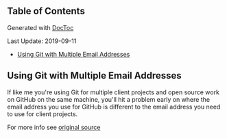 <!-- START doctoc generated TOC please keep comment here to allow auto update -->
<!-- DON'T EDIT THIS SECTION, INSTEAD RE-RUN doctoc TO UPDATE -->

## Table of Contents
Generated with [DocToc](https://github.com/thlorenz/doctoc)

Last Update: 2019-09-11

- [Using Git with Multiple Email Addresses](#using-git-with-multiple-email-addresses)

<!-- END doctoc generated TOC please keep comment here to allow auto update -->

## Using Git with Multiple Email Addresses
If like me you're using Git for multiple client projects and open source work on GitHub on the same machine, you'll hit a problem early on where the email address you use for GitHub is different to the email address you need to use for client projects.

For more info see [original source](https://www.kevinkuszyk.com/2018/12/10/git-tips-6-using-git-with-multiple-email-addresses/) 

